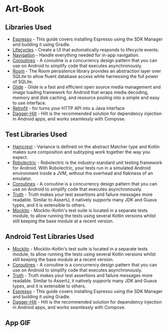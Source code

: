 # Art-Book


Libraries Used
--------------
* [Espresso][1] - This guide covers installing Espresso using the SDK Manager and building it using Gradle.
* [Lifecycles][2] - Create a UI that automatically responds to lifecycle events.
* [Navigation][3] - Handle everything needed for in-app navigation.
* [Coroutines][4] - A coroutine is a concurrency design pattern that you can use on Android to simplify code that executes asynchronously.
* [Room][5] - The Room persistence library provides an abstraction layer over SQLite to allow fluent database access while harnessing the full power of SQLite.
* [Glide][6] - Glide is a fast and efficient open source media management and image loading framework for Android that wraps media decoding, memory and disk caching, and resource pooling into a simple and easy to use interface.
* [Retrofit][7] - for turns your HTTP API into a Java interface
* [Dagger-Hilt][8] - Hilt is the recommended solution for dependency injection in Android apps, and works seamlessly with Compose.

Test Libraries Used
--------------
* [Hamcrest][9] - Variance is defined on the abstract Matcher type and Kotlin makes sure composition and subtyping work together the way you expect.
* [Robolectric][10] - Robolectric is the industry-standard unit testing framework for Android. With Robolectric, your tests run in a simulated Android environment inside a JVM, without the overhead and flakiness of an emulator.
* [Coroutines][4] - A coroutine is a concurrency design pattern that you can use on Android to simplify code that executes asynchronously.
* [Truth][11] - Truth makes your test assertions and failure messages more readable. Similar to AssertJ, it natively supports many JDK and Guava types, and it is extensible to others.
* [Mockito][12] - Mockito-Kotlin's test suite is located in a separate tests module, to allow running the tests using several Kotlin versions whilst still keeping the base module at a recent version.
  
Android Test Libraries Used
--------------
* [Mockito][12] - Mockito-Kotlin's test suite is located in a separate tests module, to allow running the tests using several Kotlin versions whilst still keeping the base module at a recent version.
* [Coroutines][4] - A coroutine is a concurrency design pattern that you can use on Android to simplify code that executes asynchronously.
* [Truth][11] - Truth makes your test assertions and failure messages more readable. Similar to AssertJ, it natively supports many JDK and Guava types, and it is extensible to others.
* [Espresso][1] - This guide covers installing Espresso using the SDK Manager and building it using Gradle.
* [Dagger-Hilt][8] - Hilt is the recommended solution for dependency injection in Android apps, and works seamlessly with Compose.

App GIF
--------------
<p align="center">
  
</p>


[1]: https://developer.android.com/training/testing/espresso
[2]: https://developer.android.com/jetpack/compose/lifecycle
[3]: https://developer.android.com/jetpack/compose/navigation
[4]:https://developer.android.com/kotlin/coroutines
[5]: https://developer.android.com/training/data-storage/room
[6]: https://github.com/bumptech/glide
[7]: https://square.github.io/retrofit/
[8]: https://developer.android.com/training/dependency-injection/hilt-android
[9]: https://github.com/npryce/hamkrest
[10]: https://github.com/robolectric/robolectric
[11]: https://github.com/google/truth
[12]: https://github.com/mockito/mockito-kotlin
